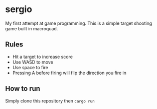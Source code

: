 # sergio

My first attempt at game programming. This is a simple target shooting game built in macroquad.

## Rules

- Hit a target to increase score
- Use WASD to move
- Use space to fire
- Pressing A before firing will flip the direction you fire in

## How to run

Simply clone this repository then `cargo run`

